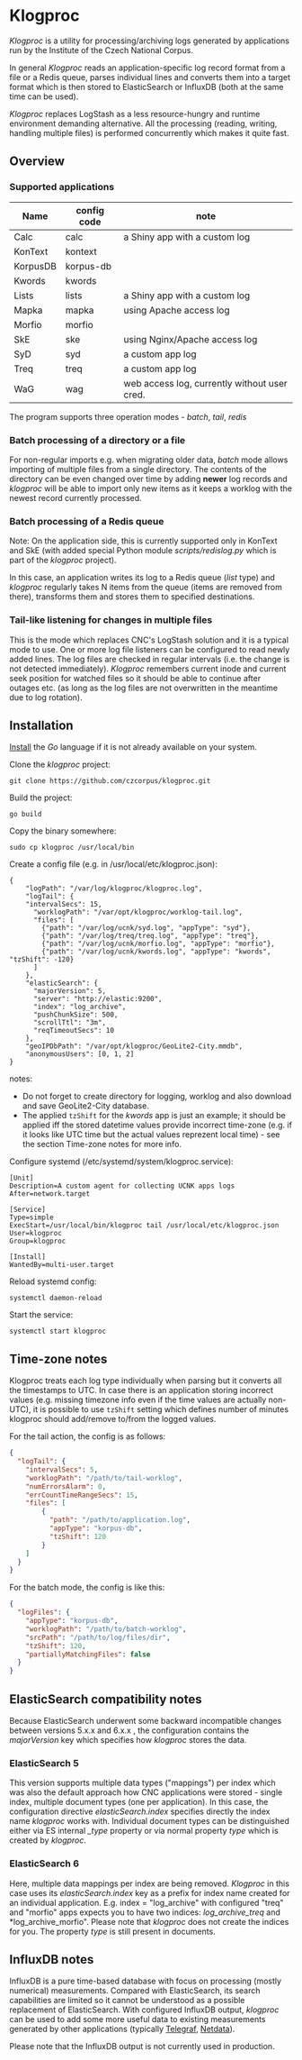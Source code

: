 # Klogproc

*Klogproc* is a utility for processing/archiving logs generated by applications
run by the Institute of the Czech National Corpus.

In general *Klogproc* reads an application-specific log record format from a file
or a Redis queue, parses individual lines and converts them into a target format
which is then stored to ElasticSearch or InfluxDB (both at the same time can be used).

*Klogproc* replaces LogStash as a less resource-hungry and runtime environment demanding
alternative. All the processing (reading, writing, handling multiple files) is performed
concurrently which makes it quite fast.

## Overview

### Supported applications

| Name     | config code | note                          |
|----------|-------------|-------------------------------|
| Calc     | calc        | a Shiny app with a custom log   |
| KonText  | kontext     |                               |
| KorpusDB | korpus-db   |
| Kwords   | kwords      |                               |
| Lists    | lists       | a Shiny app with a custom log   |
| Mapka    | mapka       | using Apache access log       |
| Morfio   | morfio      |                               |
| SkE      | ske         | using Nginx/Apache access log |
| SyD      | syd         | a custom app log              |
| Treq     | treq        | a custom app log              |
| WaG      | wag         | web access log, currently without user cred.  |

The program supports three operation modes - *batch*, *tail*, *redis*

### Batch processing of a directory or a file

For non-regular imports e.g. when migrating older data, *batch* mode allows
importing of multiple files from a single directory. The contents of the directory
can be even changed over time by adding **newer** log records and *klogproc* will
be able to import only new items as it keeps a worklog with the newest record
currently processed.

### Batch processing of a Redis queue

Note: On the application side, this is currently supported only in KonText
and SkE (with added special Python module *scripts/redislog.py* which is part of
the *klogproc* project).

In this case, an application writes its log to a Redis queue (*list* type) and
*klogproc* regularly takes N items from the queue (items are removed from there),
transforms them and stores them to specified destinations.

### Tail-like listening for changes in multiple files

This is the mode which replaces CNC's LogStash solution and it is a typical
mode to use. One or more log file listeners can be configured to read newly
added lines. The log files are checked in regular intervals (i.e. the change is
not detected immediately). *Klogproc* remembers current inode and current seek position
for watched files so it should be able to continue after outages etc. (as long as
the log files are not overwritten  in the meantime due to log rotation).


## Installation

[Install](https://golang.org/doc/install) the *Go* language if it is not already
available on your system.

Clone the *klogproc* project:

`git clone https://github.com/czcorpus/klogproc.git`

Build the project:

`go build`

Copy the binary somewhere:

`sudo cp klogproc /usr/local/bin`

Create a config file (e.g. in /usr/local/etc/klogproc.json):

```
{
    "logPath": "/var/log/klogproc/klogproc.log",
    "logTail": {
	"intervalSecs": 15,
      "worklogPath": "/var/opt/klogproc/worklog-tail.log",
      "files": [
        {"path": "/var/log/ucnk/syd.log", "appType": "syd"},
        {"path": "/var/log/treq/treq.log", "appType": "treq"},
	    {"path": "/var/log/ucnk/morfio.log", "appType": "morfio"},
	    {"path": "/var/log/ucnk/kwords.log", "appType": "kwords", "tzShift": -120}
      ]
    },
    "elasticSearch": {
	  "majorVersion": 5,
      "server": "http://elastic:9200",
      "index": "log_archive",
      "pushChunkSize": 500,
      "scrollTtl": "3m",
      "reqTimeoutSecs": 10
    },
    "geoIPDbPath": "/var/opt/klogproc/GeoLite2-City.mmdb",
    "anonymousUsers": [0, 1, 2]
}
```

notes:

- Do not forget to create directory for logging, worklog and also
download and save GeoLite2-City database.
- The applied `tzShift` for the *kwords* app is just an example; it should be applied iff the stored
datetime values provide incorrect time-zone (e.g. if it looks like UTC time but the actual
values reprezent local time) - see the section Time-zone notes for more info.

Configure systemd (/etc/systemd/system/klogproc.service):

```
[Unit]
Description=A custom agent for collecting UCNK apps logs
After=network.target

[Service]
Type=simple
ExecStart=/usr/local/bin/klogproc tail /usr/local/etc/klogproc.json
User=klogproc
Group=klogproc

[Install]
WantedBy=multi-user.target
```

Reload systemd config:

`systemctl daemon-reload`

Start the service:

`systemctl start klogproc`

## Time-zone notes

Klogproc treats each log type individually when parsing but it converts all the
timestamps to UTC. In case there is an application storing incorrect values
(e.g. missing timezone info even if the time values are actually non-UTC), it
is possible to use `tzShift` setting which defines number of minutes klogproc
should add/remove to/from the logged values.

For the tail action, the config is as follows:

```json
{
  "logTail": {
    "intervalSecs": 5,
    "worklogPath": "/path/to/tail-worklog",
    "numErrorsAlarm": 0,
    "errCountTimeRangeSecs": 15,
    "files": [
        {
          "path": "/path/to/application.log",
          "appType": "korpus-db",
          "tzShift": 120
        }
    ]
  }
}
```

For the batch mode, the config is like this:

```json
{
  "logFiles": {
    "appType": "korpus-db",
    "worklogPath": "/path/to/batch-worklog",
    "srcPath": "/path/to/log/files/dir",
    "tzShift": 120,
    "partiallyMatchingFiles": false
  }
}
```

## ElasticSearch compatibility notes

Because ElasticSearch underwent some backward incompatible changes between versions 5.x.x and 6.x.x ,
the configuration contains the *majorVersion* key which specifies how *klogproc* stores the data.

### ElasticSearch 5

This version supports multiple data types ("mappings") per index which was also
the default approach how CNC applications were stored - single index, multiple document
types (one per application). In this case, the configuration directive *elasticSearch.index*
specifies directly the index name *klogproc* works with. Individual document types
can be distinguished either via ES internal *_type* property or via normal property *type*
which is created by *klogproc*.

### ElasticSearch 6

Here, multiple data mappings per index are being removed. *Klogproc* in this case
uses its *elasticSearch.index* key as a prefix for index name created for an individual
application. E.g. index = "log_archive" with configured "treq" and "morfio" apps expects
you to have two indices: *log_archive_treq* and *log_archive_morfio". Please note
that *klogproc* does not create the indices for you. The property *type* is still present
in documents.


## InfluxDB notes

InfluxDB is a pure time-based database with focus on processing (mostly numerical) measurements.
Compared with ElasticSearch, its search capabilities are limited so it cannot be understood
as a possible replacement of ElasticSearch. With configured InfluxDB output, *klogproc* can be used
to add some more useful data to existing measurements generated by other applications (typically
[Telegraf](https://github.com/influxdata/telegraf), [Netdata](https://github.com/netdata/netdata)).

Please note that the InfluxDB output is not currently used in production.
